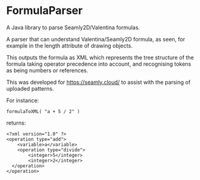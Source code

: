 # FormulaParser
A Java library to parse Seamly2D/Valentina formulas. 

A parser that can understand Valentina/Seamly2D formula, as seen, for example in 
the length attribute of drawing objects.

This outputs the formula as XML which represents the tree structure of the formula 
taking operator precedence into account, and recognising tokens as being numbers 
or references.

This was developed for https://seamly.cloud/ to assist with the parsing of uploaded 
patterns.


For instance:

```
formulaToXML( "a + 5 / 2" )
```

returns:

```
<?xml version="1.0" ?>
<operation type="add">
    <variable>a</variable>
    <operation type="divide">
        <integer>5</integer>
        <integer>2</integer>
  </operation>
</operation>
```
